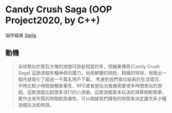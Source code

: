 # Candy Crush Saga (OOP Project2020, by C++)

協作組員 [Stella](https://github.com/stelfalen)

## 動機
> 全球類似於寶石方塊的游戲可説是相當的多，但糖果傳奇(Candy Crush Saga) 這款游戲有種神奇的魔力，他用鮮艷的顔色、精緻的特效，剛推出一個月就吸引了超過一千萬名用戶下載。
	考慮到我們兩位組員的生活情況，平時比較少時間接觸故事性、RPG或者是玩法複雜需要很多時間來玩的游戲。這款游戲比起很多流行的小游戲，這款游戲基本玩法的演算相較簡單，實作出來所需的時間較爲彈性，可以根據我們擁有的時間來決定擴充多少種游戲玩法和特效。
